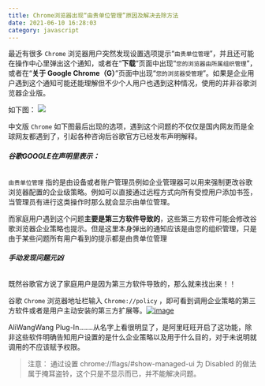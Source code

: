 ```yaml
---
title: Chrome浏览器出现“由贵单位管理”原因及解决去除方法
date: 2021-06-10 16:28:03
category: javascript
---
```

最近有很多 `Chrome` 浏览器用户突然发现设置选项提示“`由贵单位管理`”，并且还可能在操作中心里弹出这个通知，或者在“**下载**”页面中出现“`您的浏览器由所属组织管理`”，或者在“**关于 Google Chrome（G）**”页面中出现“`您的浏览器受管理`”。如果是企业用户遇到这个通知可能还能理解但不少个人用户也遇到这种情况，使用的并非谷歌浏览器企业版。

如下图：
[![](https://upload-images.jianshu.io/upload_images/10024246-f4673d19e7b62e69.png?imageMogr2/auto-orient/strip%7CimageView2/2/w/1240)](https://www.mobibrw.com/wp-content/uploads/2019/07/ChromeBeManaged.png) 

中文版 `Chrome` 如下图最后出现的选项，遇到这个问题的不仅仅是国内网友而是全球网友都遇到了，引起各种咨询后谷歌官方已经发布声明解释。

###### **谷歌GOOGLE在声明里表示：**

`由贵单位管理` 指的是由设备或者账户管理员例如企业管理器可以用来强制更改谷歌浏览器配置的企业级策略。例如可以直接通过远程方式向所有受控用户添加书签，当管理员有进行这类操作时那么就会显示由单位管理。

而家庭用户遇到这个问题**主要是第三方软件导致的**，这些第三方软件可能会修改谷歌浏览器企业策略也提示。但是这里本身弹出的通知应该是由您的组织管理，只是由于某些问题所有用户看到的提示都是由贵单位管理

###### **手动发现问题元凶**

既然谷歌官方说了家庭用户是因为第三方软件导致的，那么就来找出来！！

谷歌 `Chrome` 浏览器地址栏输入 `Chrome://policy` ，即可看到调用企业策略的第三方软件或者是用户主动安装的第三方扩展等。[![image](https://upload-images.jianshu.io/upload_images/10024246-2f6bb8012cf34555.png?imageMogr2/auto-orient/strip%7CimageView2/2/w/1240)](https://www.mobibrw.com/wp-content/uploads/2019/07/ChromePolicy.png) 

AliWangWang Plug-In.......从名字上看很明显了，是阿里旺旺开启了这功能，除非这些软件明确告知用户设置的是什么企业策略以及用于什么目的，对于未说明就调用的不应该赋予权限。
>注意： 通过设置 chrome://flags/#show-managed-ui 为 Disabled 的做法属于掩耳盗铃，这个只是不显示而已，并不能解决问题。
